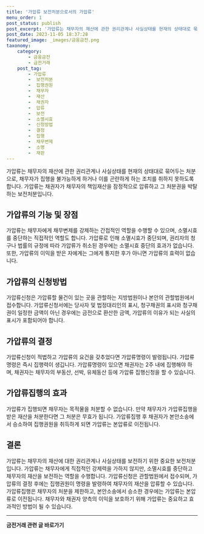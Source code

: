 ```yaml
---
title: '가압류 보전처분으로서의 가압류'
menu_order: 1
post_status: publish
post_excerpt: '가압류는 채무자의 재산에 관한 권리관계나 사실상태를 현재의 상태대로 묶어두는 처분으로, 채무자가 집행을 불가능하게 하거나 이를 곤란하게 하는 조치를 취하지 못하도록 합니다. 가압류는 채권자가 채무자의 책임재산을 잠정적으로 압류하고 그 처분권을 박탈하는 보전처분입니다.'
post_date: 2023-11-05 18:37:28
featured_image: _images/금융금전.png
taxonomy:
    category:
        - 금융금전
        - 금전거래
    post_tag:
        - 가압류
        -  보전처분
        -  집행권원
        -  채무자
        -  재산
        -  채권자
        -  압류
        -  보전
        -  소멸시효
        -  신청방법
        -  결정
        -  집행
        -  채무변제
        -  소명
        -  재판
---
```



가압류는 채무자의 재산에 관한 권리관계나 사실상태를 현재의 상태대로 묶어두는 처분으로, 채무자가 집행을 불가능하게 하거나 이를 곤란하게 하는 조치를 취하지 못하도록 합니다. 가압류는 채권자가 채무자의 책임재산을 잠정적으로 압류하고 그 처분권을 박탈하는 보전처분입니다. 

## 가압류의 기능 및 장점

가압류는 채무자에게 채무변제를 강제하는 간접적인 역할을 수행할 수 있으며, 소멸시효를 중단하는 직접적인 역할도 합니다. 가압류로 인해 소멸시효가 중단되며, 권리자의 청구나 법률의 규정에 따라 가압류가 취소된 경우에는 소멸시효 중단의 효과가 없습니다. 또한, 가압류의 이익을 받은 자에게는 그에게 통지한 후가 아니면 가압류의 효력이 없습니다.

## 가압류의 신청방법

가압류신청은 가압류할 물건이 있는 곳을 관할하는 지방법원이나 본안의 관할법원에서 접수합니다. 가압류신청서에는 당사자 및 법정대리인의 표시, 청구채권의 표시와 청구채권이 일정한 금액이 아닌 경우에는 금전으로 환산한 금액, 가압류의 이유가 되는 사실의 표시가 포함되어야 합니다.

## 가압류의 결정

가압류신청이 적법하고 가압류의 요건을 갖추었다면 가압류명령이 발령됩니다. 가압류명령은 즉시 집행력이 생깁니다. 가압류명령이 있으면 채권자는 2주 내에 집행해야 하며, 채권자는 채무자의 부동산, 선박, 유체동산 등에 가압류 집행신청을 할 수 있습니다.

## 가압류집행의 효과

가압류가 집행되면 채무자는 목적물을 처분할 수 없습니다. 만약 채무자가 가압류집행을 받은 재산을 처분한다면 그 처분은 무효가 됩니다. 가압류집행 후 채권자가 본안소송에서 승소하여 집행권원을 취득하게 되면 가압류는 본압류로 이전됩니다.

## 결론

가압류는 채무자의 재산에 대한 권리관계나 사실상태를 보전하기 위한 중요한 보전처분입니다. 가압류는 채무자에게 직접적인 강제력을 가하지 않지만, 소멸시효를 중단하고 채무자의 재산을 보전하는 역할을 수행합니다. 가압류신청은 관할법원에서 접수되며, 가압류의 결정 후에는 집행권원이 명령을 발령하여 채무자의 재산을 압류할 수 있습니다. 가압류집행은 채무자의 처분을 제한하고, 본안소송에서 승소한 경우에는 가압류는 본압류로 이전됩니다. 채무자와 채권자 양측의 이익을 보호하기 위해 가압류는 중요하고 효과적인 방법이 될 수 있습니다.
<!-- wp:separator -->
<hr class="wp-block-separator has-alpha-channel-opacity"/>
<!-- /wp:separator -->

<!-- wp:group {"backgroundColor":"base","layout":{"type":"constrained"}} -->
<div class="wp-block-group has-base-background-color has-background"><!-- wp:paragraph {"align":"center","fontSize":"medium"} -->
<p class="has-text-align-center has-large-font-size"><strong>금전거래 관련 글 바로가기</strong></p>
<!-- /wp:paragraph -->


<!-- wp:latest-posts
{"categories":[{"id":13538,"count":19,"description":"","link":"https://uknowlaw.com/category/%ea%b8%88%ec%a0%84%ea%b1%b0%eb%9e%98/","name":"금전거래","slug":"금전거래","taxonomy":"category","parent":0,"meta":[],"_links":{"self":[{"href":"https://uknowlaw.com/wp-json/wp/v2/categories/13538"}],"collection":[{"href":"https://uknowlaw.com/wp-json/wp/v2/categories"}],"about":[{"href":"https://uknowlaw.com/wp-json/wp/v2/taxonomies/category"}],"wp:post_type":[{"href":"https://uknowlaw.com/wp-json/wp/v2/posts?categories=13538"}],"curies":[{"name":"wp","href":"https://api.w.org/{rel}","templated":true}]}}],"postsToShow":100,"excerptLength":28,"postLayout":"grid","columns":2,"featuredImageAlign":"left","featuredImageSizeSlug":"large","fontSize":"small"} /--></div>
<!-- /wp:group -->